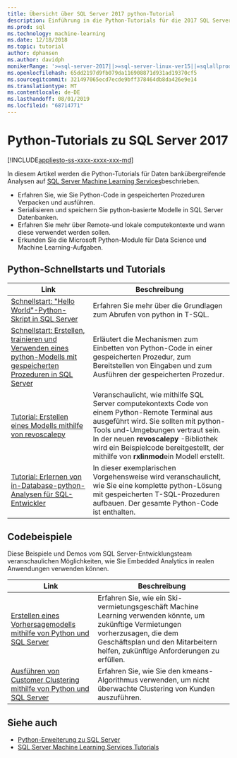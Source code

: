 ```yaml
---
title: Übersicht über SQL Server 2017 python-Tutorial
description: Einführung in die Python-Tutorials für die 2017 SQL Server der Datenbankanalyse in der Datenbank.
ms.prod: sql
ms.technology: machine-learning
ms.date: 12/18/2018
ms.topic: tutorial
author: dphansen
ms.author: davidph
monikerRange: '>=sql-server-2017||>=sql-server-linux-ver15||=sqlallproducts-allversions'
ms.openlocfilehash: 65dd2197d9fb079da116908871d931ad19370cf5
ms.sourcegitcommit: 321497065ecd7ecde9bff378464db8da426e9e14
ms.translationtype: MT
ms.contentlocale: de-DE
ms.lasthandoff: 08/01/2019
ms.locfileid: "68714771"
---
```

# <a name="sql-server-2017-python-tutorials"></a>Python-Tutorials zu SQL Server 2017
[!INCLUDE[appliesto-ss-xxxx-xxxx-xxx-md](../../includes/appliesto-ss-xxxx-xxxx-xxx-md.md)]

In diesem Artikel werden die Python-Tutorials für Daten bankübergreifende Analysen auf [SQL Server Machine Learning Services](../install/sql-machine-learning-services-windows-install.md)beschrieben. 

+ Erfahren Sie, wie Sie Python-Code in gespeicherten Prozeduren Verpacken und ausführen.
+ Serialisieren und speichern Sie python-basierte Modelle in SQL Server Datenbanken.
+ Erfahren Sie mehr über Remote-und lokale computekontexte und wann diese verwendet werden sollen.
+ Erkunden Sie die Microsoft Python-Module für Data Science und Machine Learning-Aufgaben.

<a name="bkmk_pythontutorials"></a>

## <a name="python-quickstarts-and-tutorials"></a>Python-Schnellstarts und Tutorials

| Link | Beschreibung |
|------|-------------|
| [Schnellstart: "Hello World"-Python-Skript in SQL Server](quickstart-python-run-using-t-sql.md) | Erfahren Sie mehr über die Grundlagen zum Abrufen von python in T-SQL. |
| [Schnellstart: Erstellen, trainieren und Verwenden eines python-Modells mit gespeicherten Prozeduren in SQL Server](quickstart-python-train-score-in-tsql.md) | Erläutert die Mechanismen zum Einbetten von Python-Code in einer gespeicherten Prozedur, zum Bereitstellen von Eingaben und zum Ausführen der gespeicherten Prozedur. |
| [Tutorial: Erstellen eines Modells mithilfe von revoscalepy](use-python-revoscalepy-to-create-model.md) | Veranschaulicht, wie mithilfe SQL Server computekontexts Code von einem Python-Remote Terminal aus ausgeführt wird. Sie sollten mit python-Tools und-Umgebungen vertraut sein. In der neuen **revoscalepy** -Bibliothek wird ein Beispielcode bereitgestellt, der mithilfe von **rxlinmod**ein Modell erstellt. |
| [Tutorial: Erlernen von in-Database-python-Analysen für SQL-Entwickler](sqldev-in-database-python-for-sql-developers.md) | In dieser exemplarischen Vorgehensweise wird veranschaulicht, wie Sie eine komplette python-Lösung mit gespeicherten T-SQL-Prozeduren aufbauen. Der gesamte Python-Code ist enthalten.|

<a name ="bkmk_samples"></a>

## <a name="code-samples"></a>Codebeispiele

Diese Beispiele und Demos vom SQL Server-Entwicklungsteam veranschaulichen Möglichkeiten, wie Sie Embedded Analytics in realen Anwendungen verwenden können.

| Link | Beschreibung |
|------|-------------|
| [Erstellen eines Vorhersagemodells mithilfe von Python und SQL Server](https://microsoft.github.io/sql-ml-tutorials/python/rentalprediction/) | Erfahren Sie, wie ein Ski-vermietungsgeschäft Machine Learning verwenden könnte, um zukünftige Vermietungen vorherzusagen, die dem Geschäftsplan und den Mitarbeitern helfen, zukünftige Anforderungen zu erfüllen. |
| [Ausführen von Customer Clustering mithilfe von Python und SQL Server](https://microsoft.github.io/sql-ml-tutorials/python/customerclustering/) | Erfahren Sie, wie Sie den kmeans-Algorithmus verwenden, um nicht überwachte Clustering von Kunden auszuführen. |

## <a name="see-also"></a>Siehe auch

+ [Python-Erweiterung zu SQL Server](../concepts/extension-python.md)
+ [SQL Server Machine Learning Services Tutorials](machine-learning-services-tutorials.md)
